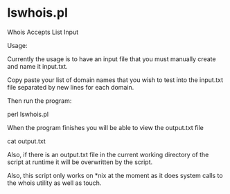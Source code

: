 lswhois.pl
==========

Whois Accepts List Input

Usage:

Currently the usage is to have an input file that you must manually create and name it input.txt.

Copy paste your list of domain names that you wish to test into the input.txt file separated by new lines for each domain.

Then run the program:

perl lswhois.pl

When the program finishes you will be able to view the output.txt file

cat output.txt

Also, if there is an output.txt file in the current working directory of the script at runtime it will be overwritten
by the script.

Also, this script only works on *nix at the moment as it does system calls to the whois utility as well as touch.

